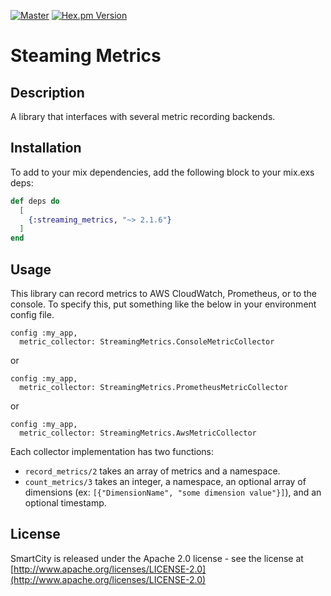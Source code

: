 [![Master](https://travis-ci.org/smartcitiesdata/streaming-metrics.svg?branch=master)](https://travis-ci.org/smartcitiesdata/streaming-metrics)
[![Hex.pm Version](http://img.shields.io/hexpm/v/streaming_metrics.svg?style=flat)](https://hex.pm/packages/streaming_metrics)

# Steaming Metrics

## Description

A library that interfaces with several metric recording backends.

## Installation

To add to your mix dependencies, add the following block to your mix.exs deps:

```elixir
def deps do
  [
    {:streaming_metrics, "~> 2.1.6"}
  ]
end
```

## Usage

This library can record metrics to AWS CloudWatch, Prometheus, or to the console. To specify this, put something like the below in your environment config file.
```
config :my_app,
  metric_collector: StreamingMetrics.ConsoleMetricCollector
```
or

```
config :my_app,
  metric_collector: StreamingMetrics.PrometheusMetricCollector
```

or

```
config :my_app,
  metric_collector: StreamingMetrics.AwsMetricCollector
```

Each collector implementation has two functions: 

- `record_metrics/2` takes an array of metrics and a namespace.
 - `count_metrics/3` takes an integer, a namespace, an optional array of dimensions (ex: `[{"DimensionName", "some dimension value"}]`), and an optional timestamp.

 ## License

SmartCity is released under the Apache 2.0 license - see the license at [http://www.apache.org/licenses/LICENSE-2.0](http://www.apache.org/licenses/LICENSE-2.0)
